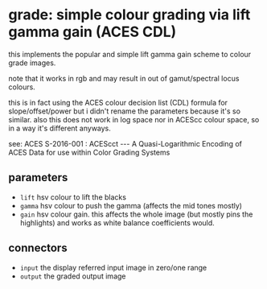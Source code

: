 # grade: simple colour grading via lift gamma gain (ACES CDL)

this implements the popular and simple lift gamma gain scheme
to colour grade images.

note that it works in rgb and may result in out of gamut/spectral
locus colours.

this is in fact using the ACES colour decision list (CDL) formula for
slope/offset/power but i didn't rename the parameters because it's so similar.
also this does not work in log space nor in ACEScc colour space, so in a way
it's different anyways.

see: ACES S-2016-001 : ACEScct --- A Quasi-Logarithmic Encoding of ACES Data for use within Color Grading Systems

## parameters

* `lift` hsv colour to lift the blacks
* `gamma` hsv colour to push the gamma (affects the mid tones mostly)
* `gain` hsv colour gain. this affects the whole image (but mostly pins the highlights) and works as white balance coefficients would.

## connectors

* `input` the display referred input image in zero/one range
* `output` the graded output image
